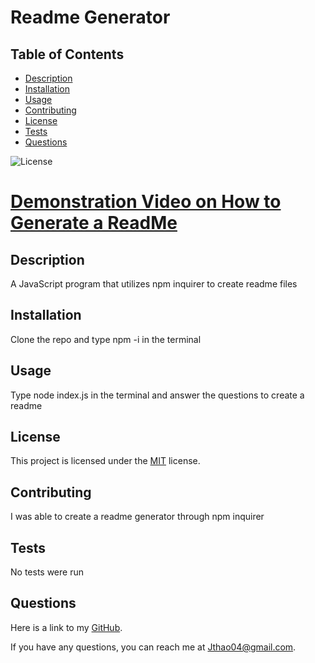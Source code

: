 # Readme Generator

## Table of Contents
- [Description](#description)
- [Installation](#installation)
- [Usage](#usage)
- [Contributing](#contributing)
- [License](#license)
- [Tests](#tests)
- [Questions](#questions)

![License](https://img.shields.io/badge/License-MIT-yellow.svg)

# [Demonstration Video on How to Generate a ReadMe](https://drive.google.com/file/d/1irPp2797wkdeXoRN0yjSZKp2POxgpViB/view)

## Description

A JavaScript program that utilizes npm inquirer to create readme files

## Installation

Clone the repo and type npm -i in the terminal

## Usage

Type node index.js in the terminal and answer the questions to create a readme

## License

This project is licensed under the [MIT]([License](https://opensource.org/licenses/MIT)) license.

## Contributing

I was able to create a readme generator through npm inquirer

## Tests

No tests were run

## Questions
Here is a link to my [GitHub](https://github.com/Jthao04).

If you have any questions, you can reach me at [Jthao04@gmail.com](mailto:Jthao04@gmail.com).
